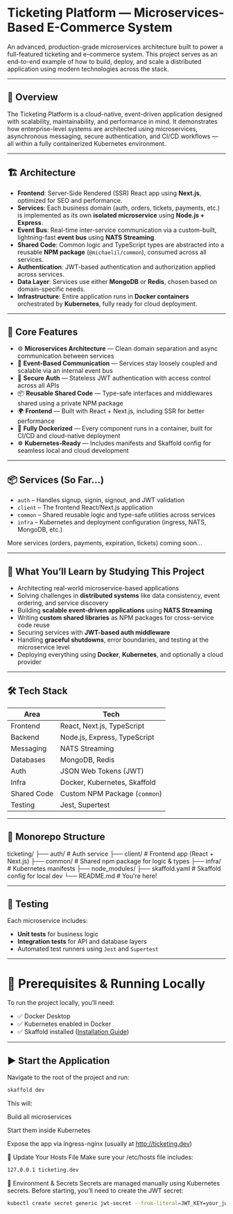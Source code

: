 # Ticketing Platform — Microservices-Based E-Commerce System

An advanced, production-grade microservices architecture built to power a full-featured ticketing and e-commerce system. This project serves as an end-to-end example of how to build, deploy, and scale a distributed application using modern technologies across the stack.

---

## 🚀 Overview

The Ticketing Platform is a cloud-native, event-driven application designed with scalability, maintainability, and performance in mind. It demonstrates how enterprise-level systems are architected using microservices, asynchronous messaging, secure authentication, and CI/CD workflows — all within a fully containerized Kubernetes environment.

---

## 🏗️ Architecture

- **Frontend**: Server-Side Rendered (SSR) React app using **Next.js**, optimized for SEO and performance.
- **Services**: Each business domain (auth, orders, tickets, payments, etc.) is implemented as its own **isolated microservice** using **Node.js + Express**.
- **Event Bus**: Real-time inter-service communication via a custom-built, lightning-fast **event bus** using **NATS Streaming**.
- **Shared Code**: Common logic and TypeScript types are abstracted into a reusable **NPM package** (`@michaelil/common`), consumed across all services.
- **Authentication**: JWT-based authentication and authorization applied across services.
- **Data Layer**: Services use either **MongoDB** or **Redis**, chosen based on domain-specific needs.
- **Infrastructure**: Entire application runs in **Docker containers** orchestrated by **Kubernetes**, fully ready for cloud deployment.

---

## 🧱 Core Features

- ⚙️ **Microservices Architecture** — Clean domain separation and async communication between services
- 📡 **Event-Based Communication** — Services stay loosely coupled and scalable via an internal event bus
- 🔐 **Secure Auth** — Stateless JWT authentication with access control across all APIs
- 📦 **Reusable Shared Code** — Type-safe interfaces and middlewares shared using a private NPM package
- 🌍 **Frontend** — Built with React + Next.js, including SSR for better performance
- 🐳 **Fully Dockerized** — Every component runs in a container, built for CI/CD and cloud-native deployment
- ☸️ **Kubernetes-Ready** — Includes manifests and Skaffold config for seamless local and cloud development

---

## 📦 Services (So Far...)

- `auth` – Handles signup, signin, signout, and JWT validation
- `client` – The frontend React/Next.js application
- `common` – Shared reusable logic and type-safe utilities across services
- `infra` – Kubernetes and deployment configuration (ingress, NATS, MongoDB, etc.)

More services (orders, payments, expiration, tickets) coming soon...

---

## 🧠 What You’ll Learn by Studying This Project

- Architecting real-world microservice-based applications
- Solving challenges in **distributed systems** like data consistency, event ordering, and service discovery
- Building **scalable event-driven applications** using **NATS Streaming**
- Writing **custom shared libraries** as NPM packages for cross-service code reuse
- Securing services with **JWT-based auth middleware**
- Handling **graceful shutdowns**, error boundaries, and testing at the microservice level
- Deploying everything using **Docker**, **Kubernetes**, and optionally a cloud provider

---

## 🛠️ Tech Stack

| Area        | Tech                          |
| ----------- | ----------------------------- |
| Frontend    | React, Next.js, TypeScript    |
| Backend     | Node.js, Express, TypeScript  |
| Messaging   | NATS Streaming                |
| Databases   | MongoDB, Redis                |
| Auth        | JSON Web Tokens (JWT)         |
| Infra       | Docker, Kubernetes, Skaffold  |
| Shared Code | Custom NPM Package (`common`) |
| Testing     | Jest, Supertest               |

---

## 📁 Monorepo Structure

ticketing/
├── auth/ # Auth service
├── client/ # Frontend app (React + Next.js)
├── common/ # Shared npm package for logic & types
├── infra/ # Kubernetes manifests
├── node_modules/
├── skaffold.yaml # Skaffold config for local dev
└── README.md # You're here!

---

## 🧪 Testing

Each microservice includes:

- **Unit tests** for business logic
- **Integration tests** for API and database layers
- Automated test runners using `Jest` and `Supertest`

---

# 🧰 Prerequisites & Running Locally

To run the project locally, you’ll need:

- ✅ Docker Desktop
- ✅ Kubernetes enabled in Docker
- ✅ Skaffold installed ([Installation Guide](https://skaffold.dev/docs/install/))

---

## ▶️ Start the Application

Navigate to the root of the project and run:

```bash
skaffold dev
```

This will:

Build all microservices

Start them inside Kubernetes

Expose the app via ingress-nginx (usually at http://ticketing.dev)

🧾 Update Your Hosts File
Make sure your /etc/hosts file includes:

```bash
127.0.0.1 ticketing.dev
```

🔐 Environment & Secrets
Secrets are managed manually using Kubernetes secrets. Before starting, you’ll need to create the JWT secret:

```bash
kubectl create secret generic jwt-secret --from-literal=JWT_KEY=your_jwt_key_here
```
